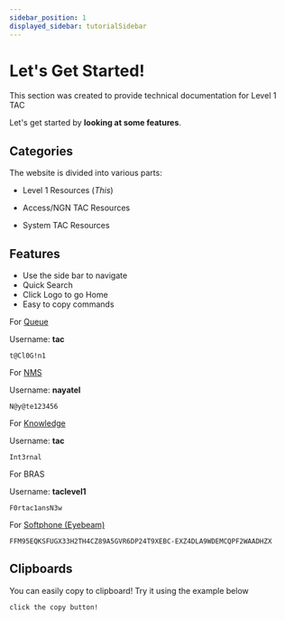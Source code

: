 ```yaml
---
sidebar_position: 1
displayed_sidebar: tutorialSidebar
---
```


# Let's Get Started!

This section was created to provide technical documentation for Level 1 TAC

Let's get started by **looking at some features**.

## Categories

The website is divided into various parts:

- Level 1 Resources (*This*)

- Access/NGN TAC Resources

- System TAC Resources


## Features

- Use the side bar to navigate
- Quick Search
- Click Logo to go Home
- Easy to copy commands

For [Queue](http://172.21.22.142:8080/queuemetrics/qm/realtime2_frame.jsp)

Username: **tac**
```
t@Cl0G!n1
```
For [NMS](https://nms.nayatel.com/)

Username: **nayatel**
```
N@y@te123456
```
For [Knowledge](http://knowledge.dsl.net.pk/)

Username: **tac**
```
Int3rnal
```
For BRAS

Username: **taclevel1**
```
F0rtac1ansN3w
```

For [Softphone (Eyebeam)](https://drive.google.com/uc?export=download&id=1_odzZv5XXH1UvayU6O-RGrbWLllxhEUJ)
```
FFM95EQKSFUGX33H2TH4CZ89A5GVR6DP24T9XEBC-EXZ4DLA9WDEMCQPF2WAADHZX
```

## Clipboards

You can easily copy to clipboard! Try it using the example below

```bash
click the copy button!
```